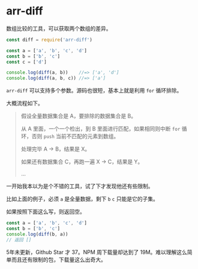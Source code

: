 # arr-diff

数组比较的工具，可以获取两个数组的差异。

```js
const diff = require('arr-diff')

const a = ['a', 'b', 'c', 'd']
const b = ['b', 'c']
const c = ['d']

console.log(diff(a, b))    //=> ['a', 'd']
console.log(diff(a, b, c)) //=> ['a']
```

`arr-diff` 可以支持多个参数。源码也很短，基本上就是利用 `for` 循环排除。

大概流程如下。

> 假设全量数据集合是 A，要排除的数据集合是 B。
>
> 从 A 里面，一个一个检出，到 B 里面进行匹配，如果相同则中断 `for` 循环，否则 `push` 当前不匹配的元素到数组。
>
> 处理完毕 A -> B，结果是 X。
>
> 如果还有数据集合 C，再跑一遍 X -> C，结果是 Y。
>
> ...

一开始我本以为是个不错的工具，试了下才发现他还有些限制。

比如上面的例子，必须 `a` 是全量数据，剩下 `b` `c` 只能是它的子集。

如果按照下面这么写，则返回空。

```js
const a = ['a', 'b', 'c', 'd']
const b = ['b', 'c']
console.log(diff(b, a))
// 返回 []
```

5年未更新，Github Star 才 37。NPM 周下载量却达到了 19M。难以理解这么简单而且还有限制的包，下载量这么出奇大。
